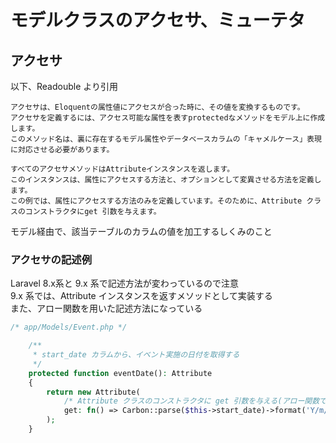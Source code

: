 # モデルクラスのアクセサ、ミューテタ

## アクセサ
以下、Readouble より引用
```
アクセサは、Eloquentの属性値にアクセスが合った時に、その値を変換するものです。
アクセサを定義するには、アクセス可能な属性を表すprotectedなメソッドをモデル上に作成します。
このメソッド名は、裏に存在するモデル属性やデータベースカラムの「キャメルケース」表現に対応させる必要があります。

すべてのアクセサメソッドはAttributeインスタンスを返します。
このインスタンスは、属性にアクセスする方法と、オプションとして変異させる方法を定義します。
この例では、属性にアクセスする方法のみを定義しています。そのために、Attribute クラスのコンストラクタにget 引数を与えます。
```

モデル経由で、該当テーブルのカラムの値を加工するしくみのこと  

### アクセサの記述例
Laravel 8.x系と 9.x 系で記述方法が変わっているので注意  
9.x 系では、Attribute インスタンスを返すメソッドとして実装する  
また、アロー関数を用いた記述方法になっている
```php
/* app/Models/Event.php */

    /**
     * start_date カラムから、イベント実施の日付を取得する
     */
    protected function eventDate(): Attribute
    {
        return new Attribute(
            /* Attribute クラスのコンストラクタに get 引数を与える(アロー関数で無名関数を渡す) */
            get: fn() => Carbon::parse($this->start_date)->format('Y/m/d')
        );
    }
```

